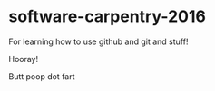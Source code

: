 # software-carpentry-2016
For learning how to use github and git and stuff!

Hooray!

Butt poop dot fart
